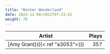 ```yaml
---
title: "Winter Wonderland"
date: 2022-12-08/2022T07:23:52
weight: 70
---
```




 Artist | Plays 
----- | -----:
[Amy Grant]({{< ref "a3053">}}) | 357
